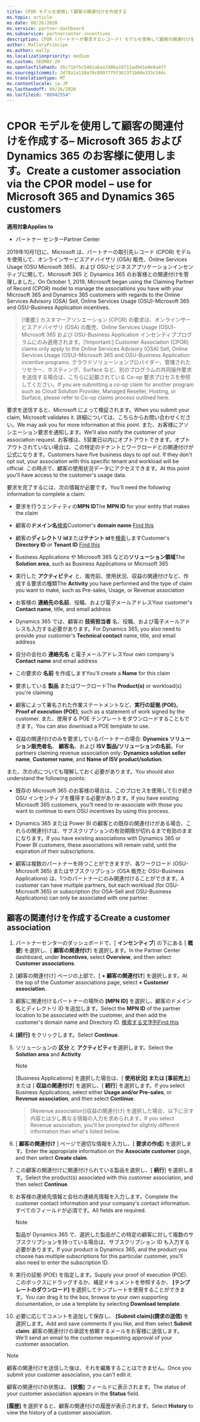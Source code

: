 ```yaml
---
title: CPOR モデルを使用して顧客の関連付けを作成する
ms.topic: article
ms.date: 08/26/2020
ms.service: partner-dashboard
ms.subservice: partnercenter-incentives
description: CPOR (パートナーが要求するレコード) モデルを使用して顧客の関連付けを作成します。 Microsoft 365 と Dynamics 365 の顧客の売上、使用状況、& インセンティブを管理するのに役立ちます。
author: MalloryPrincipe
ms.author: mallp
ms.localizationpriority: medium
ms.custom: SEOMAY.20
ms.openlocfilehash: d5c71bf5c5461abaa7d86a19711ad941e0e8a4ff
ms.sourcegitcommit: 2d78a1a110a78c0997775f3613f1b08e333c546c
ms.translationtype: MT
ms.contentlocale: ja-JP
ms.lasthandoff: 08/26/2020
ms.locfileid: "88942554"
---
```

# <a name="create-a-customer-association-via-the-cpor-model--use-for-microsoft-365-and-dynamics-365-customers"></a><span data-ttu-id="709d1-104">CPOR モデルを使用して顧客の関連付けを作成する– Microsoft 365 および Dynamics 365 のお客様に使用します。</span><span class="sxs-lookup"><span data-stu-id="709d1-104">Create a customer association via the CPOR model – use for Microsoft 365 and Dynamics 365 customers</span></span>

<span data-ttu-id="709d1-105">**適用対象**</span><span class="sxs-lookup"><span data-stu-id="709d1-105">**Applies to**</span></span>

- <span data-ttu-id="709d1-106">パートナー センター</span><span class="sxs-lookup"><span data-stu-id="709d1-106">Partner Center</span></span>

<span data-ttu-id="709d1-107">2019年10月1日に、Microsoft は、パートナーの取引先レコード (CPOR) モデルを使用して、オンラインサービスアドバイザリ (OSA) 販売、Online Services Usage (OSU Microsoft 365)、および OSU-ビジネスアプリケーションインセンティブに関して、Microsoft 365 と Dynamics 365 のお客様との関連付けを管理しました。</span><span class="sxs-lookup"><span data-stu-id="709d1-107">On October 1, 2019, Microsoft began using the Claiming Partner of Record (CPOR) model to manage the associations you have with your Microsoft 365 and Dynamics 365 customers with regards to the Online Services Advisory (OSA) Sell, Online Services Usage (OSU)-Microsoft 365 and OSU-Business Application incentives.</span></span>

><span data-ttu-id="709d1-108">[!重要:] カスタマーアソシエーション (CPOR) の要求は、オンラインサービスアドバイザリ (OSA) の販売、Online Services Usage (OSU)-Microsoft 365 および OSU-Business Application インセンティブプログラムにのみ適用されます。</span><span class="sxs-lookup"><span data-stu-id="709d1-108">[!Important:] Customer Association (CPOR) claims only apply to the Online Services Advisory (OSA) Sell, Online Services Usage (OSU)-Microsoft 365 and OSU-Business Application incentive programs.</span></span> <span data-ttu-id="709d1-109">クラウドソリューションプロバイダー、管理されたリセラー、ホスティング、Surface など、別のプログラムの共同操作要求を送信する場合は、こちらに記載されている Co-op 要求プロセスを参照してください。</span><span class="sxs-lookup"><span data-stu-id="709d1-109">If you are submitting a co-op claim for another program such as Cloud Solution Provider, Managed Reseller, Hosting, or Surface, please refer to Co-op claims process outlined here.</span></span>

<span data-ttu-id="709d1-110">要求を送信すると、Microsoft によって検証されます。</span><span class="sxs-lookup"><span data-stu-id="709d1-110">When you submit your claim, Microsoft validates it.</span></span> <span data-ttu-id="709d1-111">詳細については、こちらからお問い合わせください。</span><span class="sxs-lookup"><span data-stu-id="709d1-111">We may ask you for more information at this point.</span></span> <span data-ttu-id="709d1-112">また、お客様にアソシエーション要求を通知します。</span><span class="sxs-lookup"><span data-stu-id="709d1-112">We'll also notify the customer of your association request.</span></span> <span data-ttu-id="709d1-113">お客様は、5営業日以内にオプトアウトできます。オプトアウトされていない場合は、この特定のテナントとワークロードとの関連付けが公式になります。</span><span class="sxs-lookup"><span data-stu-id="709d1-113">Customers have five business days to opt out. If they don't opt out, your association with this specific tenant and workload will be official.</span></span> <span data-ttu-id="709d1-114">この時点で、顧客の使用状況データにアクセスできます。</span><span class="sxs-lookup"><span data-stu-id="709d1-114">At this point you'll have access to the customer's usage data.</span></span> 

<span data-ttu-id="709d1-115">要求を完了するには、次の情報が必要です。</span><span class="sxs-lookup"><span data-stu-id="709d1-115">You'll need the following information to complete a claim:</span></span>

- <span data-ttu-id="709d1-116">要求を行うエンティティの**MPN ID**</span><span class="sxs-lookup"><span data-stu-id="709d1-116">The **MPN ID** for your entity that makes the claim</span></span>

- <span data-ttu-id="709d1-117">顧客の**ドメイン名**[検索](find-domain-name.md)</span><span class="sxs-lookup"><span data-stu-id="709d1-117">Customer's **domain name** [Find this](find-domain-name.md)</span></span>

- <span data-ttu-id="709d1-118">顧客の**ディレクトリ id**または**テナント id**を[検索](find-domain-name.md)します</span><span class="sxs-lookup"><span data-stu-id="709d1-118">Customer's **Directory ID** or **Tenant ID** [Find this](find-domain-name.md)</span></span>

- <span data-ttu-id="709d1-119">Business Applications や Microsoft 365 などの**ソリューション領域**</span><span class="sxs-lookup"><span data-stu-id="709d1-119">The **Solution area**, such as Business Applications or Microsoft 365</span></span>

- <span data-ttu-id="709d1-120">実行した **アクティビティ** と、販売前、使用状況、収益の関連付けなど、作成する要求の種類</span><span class="sxs-lookup"><span data-stu-id="709d1-120">The **Activity** you have performed and the type of claim you want to make, such as Pre-sales, Usage, or Revenue association</span></span>

- <span data-ttu-id="709d1-121">お客様の **連絡先の名前**、役職、および電子メールアドレス</span><span class="sxs-lookup"><span data-stu-id="709d1-121">Your customer's **Contact name**, title, and email address</span></span>

- <span data-ttu-id="709d1-122">Dynamics 365 では、顧客の **技術担当者** 名、役職、および電子メールアドレスも入力する必要があります。</span><span class="sxs-lookup"><span data-stu-id="709d1-122">For Dynamics 365, you also need to provide your customer's **Technical contact** name, title, and email address</span></span>

- <span data-ttu-id="709d1-123">自分の会社の **連絡先名** と電子メールアドレス</span><span class="sxs-lookup"><span data-stu-id="709d1-123">Your own company's **Contact name** and email address</span></span>

- <span data-ttu-id="709d1-124">この要求の **名前** を作成します</span><span class="sxs-lookup"><span data-stu-id="709d1-124">You'll create a **Name** for this claim</span></span>

- <span data-ttu-id="709d1-125">要求している **製品** またはワークロード</span><span class="sxs-lookup"><span data-stu-id="709d1-125">The **Product(s)** or workload(s) you're claiming</span></span>

- <span data-ttu-id="709d1-126">顧客によって署名された作業ステートメントなど、**実行の証拠 (POE)**。</span><span class="sxs-lookup"><span data-stu-id="709d1-126">**Proof of execution (POE)**, such as a statement of work signed by the customer.</span></span> <span data-ttu-id="709d1-127">また、使用する POE テンプレートをダウンロードすることもできます。</span><span class="sxs-lookup"><span data-stu-id="709d1-127">You can also download a POE template to use.</span></span>

- <span data-ttu-id="709d1-128">収益の関連付けのみを要求しているパートナーの場合: **Dynamics ソリューション販売者名**、 **顧客名**、および **ISV 製品/ソリューションの名前**。</span><span class="sxs-lookup"><span data-stu-id="709d1-128">For partners claiming revenue association only: **Dynamics solution seller name**, **Customer name**, and **Name of ISV product/solution**.</span></span> 

<span data-ttu-id="709d1-129">また、次の点についても理解しておく必要があります。</span><span class="sxs-lookup"><span data-stu-id="709d1-129">You should also understand the following points:</span></span>

- <span data-ttu-id="709d1-130">既存の Microsoft 365 のお客様の場合は、このプロセスを使用して引き続き OSU インセンティブを獲得する必要があります。</span><span class="sxs-lookup"><span data-stu-id="709d1-130">If you have existing Microsoft 365 customers, you'll need to re-associate with those you want to continue to earn OSU incentives by using this process.</span></span>

- <span data-ttu-id="709d1-131">Dynamics 365 または Power BI の顧客との既存の関連付けがある場合、これらの関連付けは、サブスクリプションの有効期限が切れるまで有効のままになります。</span><span class="sxs-lookup"><span data-stu-id="709d1-131">If you have existing associations with Dynamics 365 or Power BI customers, these associations will remain valid, until the expiration of their subscriptions.</span></span>

- <span data-ttu-id="709d1-132">顧客は複数のパートナーを持つことができますが、各ワークロード (OSU-Microsoft 365) またはサブスクリプション (OSA 販売と OSU-Business Applications) は、1つのパートナーにのみ関連付けることができます。</span><span class="sxs-lookup"><span data-stu-id="709d1-132">A customer can have multiple partners, but each workload (for OSU-Microsoft 365) or subscription (for OSA-Sell and OSU-Business Applications) can only be associated with one partner.</span></span>

## <a name="create-a-customer-association"></a><span data-ttu-id="709d1-133">顧客の関連付けを作成する</span><span class="sxs-lookup"><span data-stu-id="709d1-133">Create a customer association</span></span>

1. <span data-ttu-id="709d1-134">パートナーセンターのダッシュボードで、[ **インセンティブ**] の下にある [ **概要**] を選択し、[ **顧客の関連付け**] を選択します。</span><span class="sxs-lookup"><span data-stu-id="709d1-134">In the Partner Center dashboard, under **Incentives**, select **Overview**, and then select **Customer associations**.</span></span> 

2. <span data-ttu-id="709d1-135">[顧客の関連付け] ページの上部で、[ **+ 顧客の関連付け**] を選択します。</span><span class="sxs-lookup"><span data-stu-id="709d1-135">At the top of the Customer associations page, select **+ Customer association**.</span></span>

3. <span data-ttu-id="709d1-136">顧客に関連付けるパートナーの場所の **[MPN ID]** を選択し、顧客のドメイン名とディレクトリ ID を追加します。</span><span class="sxs-lookup"><span data-stu-id="709d1-136">Select the **MPN ID** of the partner location to be associated with the customer, and then add the customer's domain name and Directory ID.</span></span> [<span data-ttu-id="709d1-137">検索する文字列</span><span class="sxs-lookup"><span data-stu-id="709d1-137">Find this</span></span>](find-domain-name.md)

4. <span data-ttu-id="709d1-138">**[続行]** をクリックします。</span><span class="sxs-lookup"><span data-stu-id="709d1-138">Select **Continue**.</span></span>

5. <span data-ttu-id="709d1-139">ソリューションの **区分** と **アクティビティ**を選択します。</span><span class="sxs-lookup"><span data-stu-id="709d1-139">Select the **Solution area** and **Activity**.</span></span> 

   >[!Note]
   >
   ><span data-ttu-id="709d1-140">[Business Applications] を選択した場合は、[ **使用状況] または [事前売上**] または [ **収益の関連付け**] を選択し、[ **続行**] を選択します。</span><span class="sxs-lookup"><span data-stu-id="709d1-140">If you select Business Applications, select either **Usage and/or Pre-sales**, or **Revenue association**, and then select **Continue**.</span></span> 

   ><span data-ttu-id="709d1-141">[Revenue association]\(収益の関連付け\) を選択した場合、以下に示す内容とは少し異なる情報の入力を求められます。</span><span class="sxs-lookup"><span data-stu-id="709d1-141">If you select Revenue association, you'll be prompted for slightly different information than what's listed below.</span></span>

6. <span data-ttu-id="709d1-142">[ **顧客の関連付け** ] ページで適切な情報を入力し、[ **要求の作成**] を選択します。</span><span class="sxs-lookup"><span data-stu-id="709d1-142">Enter the appropriate information on the **Associate customer** page, and then select **Create claim**.</span></span>

7. <span data-ttu-id="709d1-143">この顧客の関連付けに関連付けられている製品を選択し、[ **続行**] を選択します。</span><span class="sxs-lookup"><span data-stu-id="709d1-143">Select the product(s) associated with this customer association, and then select **Continue**.</span></span>

8. <span data-ttu-id="709d1-144">お客様の連絡先情報と会社の連絡先情報を入力します。</span><span class="sxs-lookup"><span data-stu-id="709d1-144">Complete the customer contact information and your company's contact information.</span></span> <span data-ttu-id="709d1-145">すべてのフィールドが必須です。</span><span class="sxs-lookup"><span data-stu-id="709d1-145">All fields are required.</span></span> 

   >[!NOTE]
   ><span data-ttu-id="709d1-146">製品が Dynamics 365 で、選択した製品がこの特定の顧客に対して複数のサブスクリプションを持っている場合は、サブスクリプション ID も入力する必要があります。</span><span class="sxs-lookup"><span data-stu-id="709d1-146">If your product is Dynamics 365, and the product you choose has multiple subscriptions for this particular customer, you'll also need to enter the subscription ID.</span></span>

9. <span data-ttu-id="709d1-147">実行の証拠 (POE) を指定します。</span><span class="sxs-lookup"><span data-stu-id="709d1-147">Supply your proof of execution (POE).</span></span> <span data-ttu-id="709d1-148">このボックスにドラッグするか、補足ドキュメントを参照するか、 **[テンプレートのダウンロード]** を選択してテンプレートを使用することができます。</span><span class="sxs-lookup"><span data-stu-id="709d1-148">You can drag it to the box, browse to your own supporting documentation, or use a template by selecting **Download template**.</span></span> 

10. <span data-ttu-id="709d1-149">必要に応じてコメントを追加して保存し、 **[Submit claim]\(請求の送信\)** を選択します。</span><span class="sxs-lookup"><span data-stu-id="709d1-149">Add and save comments if you like, and then select **Submit claim**.</span></span> <span data-ttu-id="709d1-150">顧客の関連付けの承認を依頼するメールをお客様に送信します。</span><span class="sxs-lookup"><span data-stu-id="709d1-150">We'll send an email to the customer requesting approval of your customer association.</span></span>

   >[!NOTE]
   ><span data-ttu-id="709d1-151">顧客の関連付けを送信した後は、それを編集することはできません。</span><span class="sxs-lookup"><span data-stu-id="709d1-151">Once you submit your customer association, you can't edit it.</span></span>

<span data-ttu-id="709d1-152">顧客の関連付けの状態は、 **[状態]** フィールドに表示されます。</span><span class="sxs-lookup"><span data-stu-id="709d1-152">The status of your customer association appears in the **Status** field.</span></span>

<span data-ttu-id="709d1-153">**[履歴]** を選択すると、顧客の関連付けの履歴が表示されます。</span><span class="sxs-lookup"><span data-stu-id="709d1-153">Select **History** to view the history of a customer association.</span></span>
